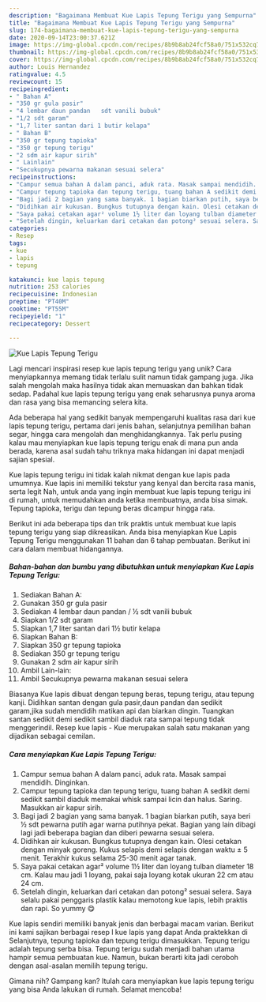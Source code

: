 ```yaml
---
description: "Bagaimana Membuat Kue Lapis Tepung Terigu yang Sempurna"
title: "Bagaimana Membuat Kue Lapis Tepung Terigu yang Sempurna"
slug: 174-bagaimana-membuat-kue-lapis-tepung-terigu-yang-sempurna
date: 2020-09-14T23:00:37.621Z
image: https://img-global.cpcdn.com/recipes/8b9b8ab24fcf58a0/751x532cq70/kue-lapis-tepung-terigu-foto-resep-utama.jpg
thumbnail: https://img-global.cpcdn.com/recipes/8b9b8ab24fcf58a0/751x532cq70/kue-lapis-tepung-terigu-foto-resep-utama.jpg
cover: https://img-global.cpcdn.com/recipes/8b9b8ab24fcf58a0/751x532cq70/kue-lapis-tepung-terigu-foto-resep-utama.jpg
author: Louis Hernandez
ratingvalue: 4.5
reviewcount: 15
recipeingredient:
- " Bahan A"
- "350 gr gula pasir"
- "4 lembar daun pandan   sdt vanili bubuk"
- "1/2 sdt garam"
- "1,7 liter santan dari 1 butir kelapa"
- " Bahan B"
- "350 gr tepung tapioka"
- "350 gr tepung terigu"
- "2 sdm air kapur sirih"
- " Lainlain"
- "Secukupnya pewarna makanan sesuai selera"
recipeinstructions:
- "Campur semua bahan A dalam panci, aduk rata. Masak sampai mendidih. Dinginkan."
- "Campur tepung tapioka dan tepung terigu, tuang bahan A sedikit demi sedikit sambil diaduk memakai whisk sampai licin dan halus. Saring. Masukkan air kapur sirih."
- "Bagi jadi 2 bagian yang sama banyak. 1 bagian biarkan putih, saya beri ½ sdt pewarna putih agar warna putihnya pekat. Bagian yang lain dibagi lagi jadi beberapa bagian dan diberi pewarna sesuai selera."
- "Didihkan air kukusan. Bungkus tutupnya dengan kain. Olesi cetakan dengan minyak goreng. Kukus selapis demi selapis dengan waktu ± 5 menit. Terakhir kukus selama 25-30 menit agar tanak."
- "Saya pakai cetakan agar² volume 1½ liter dan loyang tulban diameter 18 cm. Kalau mau jadi 1 loyang, pakai saja loyang kotak ukuran 22 cm atau 24 cm."
- "Setelah dingin, keluarkan dari cetakan dan potong² sesuai selera. Saya selalu pakai penggaris plastik kalau memotong kue lapis, lebih praktis dan rapi. So yummy 😋"
categories:
- Resep
tags:
- kue
- lapis
- tepung

katakunci: kue lapis tepung 
nutrition: 253 calories
recipecuisine: Indonesian
preptime: "PT40M"
cooktime: "PT55M"
recipeyield: "1"
recipecategory: Dessert

---
```



![Kue Lapis Tepung Terigu](https://img-global.cpcdn.com/recipes/8b9b8ab24fcf58a0/751x532cq70/kue-lapis-tepung-terigu-foto-resep-utama.jpg)

Lagi mencari inspirasi resep kue lapis tepung terigu yang unik? Cara menyiapkannya memang tidak terlalu sulit namun tidak gampang juga. Jika salah mengolah maka hasilnya tidak akan memuaskan dan bahkan tidak sedap. Padahal kue lapis tepung terigu yang enak seharusnya punya aroma dan rasa yang bisa memancing selera kita.

Ada beberapa hal yang sedikit banyak mempengaruhi kualitas rasa dari kue lapis tepung terigu, pertama dari jenis bahan, selanjutnya pemilihan bahan segar, hingga cara mengolah dan menghidangkannya. Tak perlu pusing kalau mau menyiapkan kue lapis tepung terigu enak di mana pun anda berada, karena asal sudah tahu triknya maka hidangan ini dapat menjadi sajian spesial.

Kue lapis tepung terigu ini tidak kalah nikmat dengan kue lapis pada umumnya. Kue lapis ini memiliki tekstur yang kenyal dan bercita rasa manis, serta legit Nah, untuk anda yang ingin membuat kue lapis tepung terigu ini di rumah, untuk memudahkan anda ketika membuatnya, anda bisa simak. Tepung tapioka, terigu dan tepung beras dicampur hingga rata.


Berikut ini ada beberapa tips dan trik praktis untuk membuat kue lapis tepung terigu yang siap dikreasikan. Anda bisa menyiapkan Kue Lapis Tepung Terigu menggunakan 11 bahan dan 6 tahap pembuatan. Berikut ini cara dalam membuat hidangannya.

<!--inarticleads1-->

##### Bahan-bahan dan bumbu yang dibutuhkan untuk menyiapkan Kue Lapis Tepung Terigu:

1. Sediakan  Bahan A:
1. Gunakan 350 gr gula pasir
1. Sediakan 4 lembar daun pandan / ½ sdt vanili bubuk
1. Siapkan 1/2 sdt garam
1. Siapkan 1,7 liter santan dari 1½ butir kelapa
1. Siapkan  Bahan B:
1. Siapkan 350 gr tepung tapioka
1. Sediakan 350 gr tepung terigu
1. Gunakan 2 sdm air kapur sirih
1. Ambil  Lain-lain:
1. Ambil Secukupnya pewarna makanan sesuai selera


Biasanya Kue lapis dibuat dengan tepung beras, tepung terigu, atau tepung kanji. Didihkan santan dengan gula pasir,daun pandan dan sedikit garam,jika sudah mendidih matikan api dan biarkan dingin. Tuangkan santan sedikit demi sedikit sambil diaduk rata sampai tepung tidak menggerindil. Resep kue lapis - Kue merupakan salah satu makanan yang dijadikan sebagai cemilan. 

<!--inarticleads2-->

##### Cara menyiapkan Kue Lapis Tepung Terigu:

1. Campur semua bahan A dalam panci, aduk rata. Masak sampai mendidih. Dinginkan.
1. Campur tepung tapioka dan tepung terigu, tuang bahan A sedikit demi sedikit sambil diaduk memakai whisk sampai licin dan halus. Saring. Masukkan air kapur sirih.
1. Bagi jadi 2 bagian yang sama banyak. 1 bagian biarkan putih, saya beri ½ sdt pewarna putih agar warna putihnya pekat. Bagian yang lain dibagi lagi jadi beberapa bagian dan diberi pewarna sesuai selera.
1. Didihkan air kukusan. Bungkus tutupnya dengan kain. Olesi cetakan dengan minyak goreng. Kukus selapis demi selapis dengan waktu ± 5 menit. Terakhir kukus selama 25-30 menit agar tanak.
1. Saya pakai cetakan agar² volume 1½ liter dan loyang tulban diameter 18 cm. Kalau mau jadi 1 loyang, pakai saja loyang kotak ukuran 22 cm atau 24 cm.
1. Setelah dingin, keluarkan dari cetakan dan potong² sesuai selera. Saya selalu pakai penggaris plastik kalau memotong kue lapis, lebih praktis dan rapi. So yummy 😋


Kue lapis sendiri memiliki banyak jenis dan berbagai macam varian. Berikut ini kami sajikan berbagai resep l kue lapis yang dapat Anda praktekkan di Selanjutnya, tepung tapioka dan tepung terigu dimasukkan. Tepung terigu adalah tepung serba bisa. Tepung terigu sudah menjadi bahan utama hampir semua pembuatan kue. Namun, bukan berarti kita jadi ceroboh dengan asal-asalan memilih tepung terigu. 

Gimana nih? Gampang kan? Itulah cara menyiapkan kue lapis tepung terigu yang bisa Anda lakukan di rumah. Selamat mencoba!
